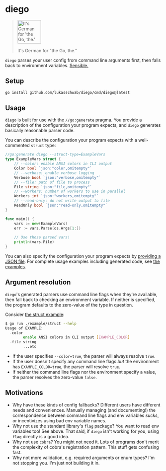# diego

> <img src="https://i.ytimg.com/vi/gaXigSu72A4/hqdefault.jpg" height="75px" alt="It's German for 'the Go, the.'" />
> 
> It's German for "the Go, the."

`diego` parses your user config from command line arguments first, then falls back to environment variables. [Sensible.](#motivations)

## Setup

```bash
go install github.com/lukasschwab/diego/cmd/diego@latest
```

## Usage

`diego` is built for use with the `//go:generate` pragma. You provide a description of the configuration your program expects, and `diego` generates basically reasonable parser code.

You can describe the configuration your program expects with a well-commented `struct` type:

```go
//go:generate diego --struct-type=ExampleVars
type ExampleVars struct {
	// --color: enable ANSI colors in CLI output
	Color bool `json:"color,omitempty"`
	// --verbose: enable verbose logging
	Verbose bool `json:"verbose,omitempty"`
	// --file: path of file to process
	File string `json:"file,omitempty"`
	// --workers: number of workers to use in parallel
	Workers int `json:"workers,omitempty"`
	// --read-only: do not write output to file
	ReadOnly bool `json:"read-only,omitempty"`
}

func main() {
	vars := new(ExampleVars)
	err := vars.Parse(os.Args[1:])
    
	// Use those parsed vars!
	println(vars.File)
}
```

You can also specify the configuration your program expects by [providing a JSON file](./example/json). For complete usage examples including generated code, see [the examples](./example/).

## Argument resolution

`diego`'s generated parsers use command line flags when they're available, then fall back to checking an environment variable. If neither is specified, the program defaults to the zero-value of the type in question.

Consider [the struct example](./example/struct/main.go):

```bash
$ go run ./example/struct --help
Usage of EXAMPLE:
  -color
        enable ANSI colors in CLI output [EXAMPLE_COLOR]
  -file string
        ...etc
```

+ If the user specifies `--color=true`, the parser will always resolve `true`.
+ If the user doesn't specify any command line flags *but* the environment has `EXAMPLE_COLOR=true`, the parser will resolve `true`.
+ If neither the command line flags nor the environment specify a value, the parser resolves the zero-value `false`.

## Motivations

+ Why have these kinds of config fallbacks? Different users have different needs and conveniences. Manually managing (and documenting!) the correspondence between command line flags and env variables *sucks*, or incentivizes using bad env variable names.
+ Why not use the standard library's `flag` package? You want to read env variables too! See above. That said, if `diego` isn't working for you, using `flag` directly is a good idea.
+ Why not use `cobra`? You might not need it. Lots of programs don't merit the complexity of cobra's registration pattern. This stuff gets confusing fast.
+ Why not more validation, e.g. required arguments or enum types? I'm not stopping you. I'm just not building it in.
